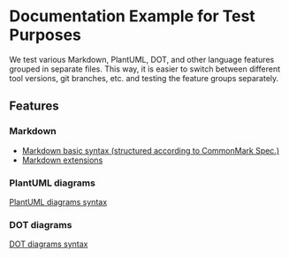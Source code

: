 # Documentation Example for Test Purposes

We test various Markdown, PlantUML, DOT, and other language features grouped in separate 
files. This way, it is easier to switch between different tool versions, git branches, 
etc. and testing the feature groups separately.


## Features

### Markdown

* [Markdown basic syntax (structured according to CommonMark Spec.)](Markdown/CommonMark/basic.md)
* [Markdown extensions](Markdown/extensions/extensions.md)

### PlantUML diagrams

[PlantUML diagrams syntax](PlantUML/plantuml.md)

### DOT diagrams

[DOT diagrams syntax](DOT/dot.md)

